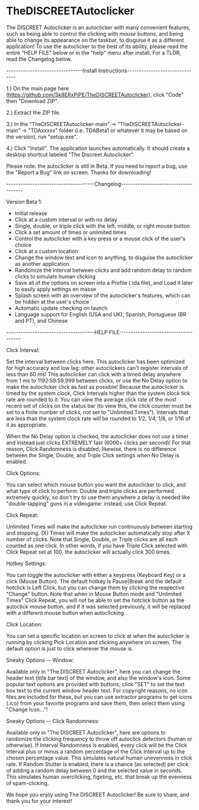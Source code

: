 # TheDISCREETAutoclicker

The DISCREET Autoclicker is an autoclicker with many convenient features, such as being able to control the clicking with *mouse* buttons, and being able to change its appearance on the taskbar, to disguise it as a different application! To use the autoclicker to the best of its ability, please read the entire "HELP FILE" below or in the "help" menu after install. For a TLDR, read the Changelog below.

--------------------------------Install Instructions-------------------------------

1.) On the main page here (https://github.com/Sk8ERxPiPE/TheDISCREETAutoclicker), click "Code" then "Download ZIP".

2.) Extract the ZIP file.

3.) In the "TheDISCREETAutoclicker-main" -> "TheDISCREETAutoclicker-main" -> "TDAxxxxx" folder (i.e. TDABeta1 or whatever it may be based on the version), run "setup.exe".

4.) Click "Install". The application launches automatically. It should create a desktop shortcut labeled "The Discreet Autoclicker".

Please note: the autoclicker is still in Beta. If you need to report a bug, use the "Report a Bug" link on screen. Thanks for downloading!

-------------------------------------Changelog-------------------------------------

Version Beta 1:
- Initial release
- Click at a custom interval or with no delay
- Single, double, or triple click with the left, middle, or right mouse button
- Click a set amount of times or unlimited times
- Control the autoclicker with a key press or a mouse click of the user's choice
- Click at a custom location
- Change the window text and icon to anything, to disguise the autoclicker as another application
- Randomize the interval between clicks and add random delay to random clicks to simulate human clicking
- Save all of the options on screen into a Profile (.tda file), and Load it later to easily apply settings en masse
- Splash screen with an overview of the autoclicker's features, which can be hidden at the user's choice
- Automatic update checking on launch
- Language support for English (USA and UK), Spanish, Portuguese (BR and PT), and Chinese

-------------------------------------HELP FILE:------------------------------------

Click Interval:

Set the interval between clicks here. This autoclicker has been optimized for high accuracy and low lag: other autoclickers can't register intervals of less than 60 ms! This autoclicker can click with a timed delay anywhere from 1 ms to 1192:59:59.999 between clicks, or use the No Delay option to make the autoclicker click as fast as possible! Because the autoclicker is timed by the system clock, Click Intervals higher than the system clock tick rate are rounded to it. You can view the average click rate of the most recent set of clicks on the status bar (to view this, the click counter must be set to a finite number of clicks, not set to "Unlimited Times"). Intervals that are less than the system clock rate will be rounded to 1/2, 1/4, 1/8, or 1/16 of it as appropriate.

When the No Delay option is checked, the autoclicker does not use a timer and instead just clicks EXTREMELY fast (6000+ clicks per second)! For that reason, Click Randomness is disabled; likewise, there is no difference between the Single, Double, and Triple Click settings when No Delay is enabled.


Click Options:

You can select which mouse button you want the autoclicker to click, and what type of click to perform. Double and triple clicks are performed extremely quickly, so don't try to use them anywhere a delay is needed like "double-tapping" guns in a videogame: instead, use Click Repeat.


Click Repeat:

Unlimited Times will make the autoclicker run continuously between starting and stopping. (X) Times will make the autoclicker automatically stop after X number of clicks. Note that Single, Double, or Triple clicks are all each counted as one click. In other words, if you have Triple Click selected with Click Repeat set at 100, the autoclicker will actually click 300 times.


Hotkey Settings:

You can toggle the autoclicker with either a keypress (Keyboard Key) or a click (Mouse Button). The default hotkey is Pause|Break and the default hotclick is Left Click, but you can change them by clicking the respective "Change" button. Note that when in Mouse Button mode and "Unlimited Times" Click Repeat, you will not be able to set the hotclick button as the autoclick mouse button, and if it was selected previously, it will be replaced with a different mouse button when autoclicking.


Click Location:

You can set a specific location on screen to click at when the autoclicker is running by clicking Pick Location and clicking anywhere on screen. The default option is just to click wherever the mouse is.


Sneaky Options -- Window:

Available only in "The DISCREET Autoclicker", here you can change the header text (title bar text) of the window, and also the window's icon. Some popular text options are provided with buttons; click "SET" to set the text box text to the current window header text. For copyright reasons, no icon files are included for these, but you can use extractor programs to get icons (.ico) from your favorite programs and save them, then select them using "Change Icon..."!


Sneaky Options -- Click Randomness:

Available only in "The DISCREET Autoclicker", here are options to randomize the clicking frequency to throw off autoclick detectors (human or otherwise). If Interval Randomness is enabled, every click will be the Click Interval plus or minus a random percentage of the Click Interval up to the chosen percentage value. This simulates natural human unevenness in click rate. If Random Stutter is enabled, there is a chance (as selected) per click of adding a random delay between 0 and the selected value in seconds. This simulates human overclicking, figeting, etc. that break up the evenness of spam-clicking.


We hope you enjoy using The DISCREET Autoclicker! Be sure to share, and thank you for your interest!
